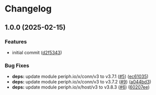 # Changelog

## 1.0.0 (2025-02-15)


### Features

* initial commit ([d2f5343](https://github.com/mikesmitty/sht4x/commit/d2f534323fcc2fd0ec016afad251425fa64e3c63))


### Bug Fixes

* **deps:** update module periph.io/x/conn/v3 to v3.7.1 ([#5](https://github.com/mikesmitty/sht4x/issues/5)) ([ec61035](https://github.com/mikesmitty/sht4x/commit/ec610357854076f1880bf6668be99023318011e8))
* **deps:** update module periph.io/x/conn/v3 to v3.7.2 ([#9](https://github.com/mikesmitty/sht4x/issues/9)) ([a044bd3](https://github.com/mikesmitty/sht4x/commit/a044bd38f518ef64a07930f3c26421b8bd19d875))
* **deps:** update module periph.io/x/host/v3 to v3.8.3 ([#6](https://github.com/mikesmitty/sht4x/issues/6)) ([60207ee](https://github.com/mikesmitty/sht4x/commit/60207ee1306c8244a9d9eef44ef5265efb0fa511))
